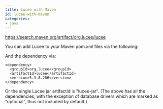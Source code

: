```yaml
---
title: Lucee with Maven
id: lucee-with-maven
categories:
- java
---
```


<https://search.maven.org/artifact/org.lucee/lucee>

You can add Lucee to your Maven pom.xml files via the following:

And the dependency via:

```lucee
<dependency>
  <groupId>org.lucee</groupId>
  <artifactId>lucee</artifactId>
  <version>5.3.8.206</version>
</dependency>
```

Or the single Lucee jar artifactId is "lucee-jar". (The above has all the dependencies, with the exception of database drivers which are marked as "optional", thus not included by default.)

